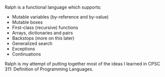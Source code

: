 Ralph is a functional language which supports:
- Mutable variables (by-reference and by-value)
- Mutable boxes
- First-class (recursive) functions
- Arrays, dictionaries and pairs
- Backstops (more on this later)
- Generalized search
- Exceptions
- Continuations

Ralph is my attempt of putting together most of the ideas I learned in CPSC 311: Definition of Programming Languages.
